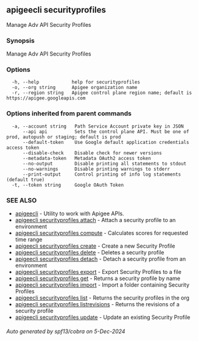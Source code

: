 ## apigeecli securityprofiles

Manage Adv API Security Profiles

### Synopsis

Manage Adv API Security Profiles

### Options

```
  -h, --help            help for securityprofiles
  -o, --org string      Apigee organization name
  -r, --region string   Apigee control plane region name; default is https://apigee.googleapis.com
```

### Options inherited from parent commands

```
  -a, --account string   Path Service Account private key in JSON
      --api api          Sets the control plane API. Must be one of prod, autopush or staging; default is prod
      --default-token    Use Google default application credentials access token
      --disable-check    Disable check for newer versions
      --metadata-token   Metadata OAuth2 access token
      --no-output        Disable printing all statements to stdout
      --no-warnings      Disable printing warnings to stderr
      --print-output     Control printing of info log statements (default true)
  -t, --token string     Google OAuth Token
```

### SEE ALSO

* [apigeecli](apigeecli.md)	 - Utility to work with Apigee APIs.
* [apigeecli securityprofiles attach](apigeecli_securityprofiles_attach.md)	 - Attach a security profile to an environment
* [apigeecli securityprofiles compute](apigeecli_securityprofiles_compute.md)	 - Calculates scores for requested time range
* [apigeecli securityprofiles create](apigeecli_securityprofiles_create.md)	 - Create a new Security Profile
* [apigeecli securityprofiles delete](apigeecli_securityprofiles_delete.md)	 - Deletes a security profile
* [apigeecli securityprofiles detach](apigeecli_securityprofiles_detach.md)	 - Detach a security profile from an environment
* [apigeecli securityprofiles export](apigeecli_securityprofiles_export.md)	 - Export Security Profiles to a file
* [apigeecli securityprofiles get](apigeecli_securityprofiles_get.md)	 - Returns a security profile by name
* [apigeecli securityprofiles import](apigeecli_securityprofiles_import.md)	 - Import a folder containing Security Profiles
* [apigeecli securityprofiles list](apigeecli_securityprofiles_list.md)	 - Returns the security profiles in the org
* [apigeecli securityprofiles listrevisions](apigeecli_securityprofiles_listrevisions.md)	 - Returns the revisions of a security profile
* [apigeecli securityprofiles update](apigeecli_securityprofiles_update.md)	 - Update an existing Security Profile

###### Auto generated by spf13/cobra on 5-Dec-2024
